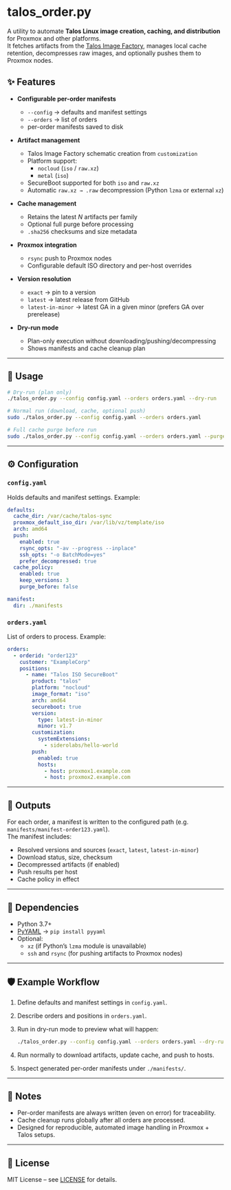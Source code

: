 # talos_order.py

A utility to automate **Talos Linux image creation, caching, and distribution** for Proxmox and other platforms.  
It fetches artifacts from the [Talos Image Factory](https://factory.talos.dev/), manages local cache retention, decompresses raw images, and optionally pushes them to Proxmox nodes.

## ✨ Features

- **Configurable per-order manifests**  
  - `--config` → defaults and manifest settings  
  - `--orders` → list of orders  
  - per-order manifests saved to disk  

- **Artifact management**  
  - Talos Image Factory schematic creation from `customization`  
  - Platform support:
    - `nocloud` (`iso` / `raw.xz`)  
    - `metal` (`iso`)  
  - SecureBoot supported for both `iso` and `raw.xz`  
  - Automatic `raw.xz → .raw` decompression (Python `lzma` or external `xz`)  

- **Cache management**  
  - Retains the latest *N* artifacts per family  
  - Optional full purge before processing  
  - `.sha256` checksums and size metadata  

- **Proxmox integration**  
  - `rsync` push to Proxmox nodes  
  - Configurable default ISO directory and per-host overrides  

- **Version resolution**  
  - `exact` → pin to a version  
  - `latest` → latest release from GitHub  
  - `latest-in-minor` → latest GA in a given minor (prefers GA over prerelease)  

- **Dry-run mode**  
  - Plan-only execution without downloading/pushing/decompressing  
  - Shows manifests and cache cleanup plan  

---

## 🚀 Usage

```bash
# Dry-run (plan only)
./talos_order.py --config config.yaml --orders orders.yaml --dry-run

# Normal run (download, cache, optional push)
sudo ./talos_order.py --config config.yaml --orders orders.yaml

# Full cache purge before run
sudo ./talos_order.py --config config.yaml --orders orders.yaml --purge-cache
```

---

## ⚙️ Configuration

### `config.yaml`
Holds defaults and manifest settings. Example:

```yaml
defaults:
  cache_dir: /var/cache/talos-sync
  proxmox_default_iso_dir: /var/lib/vz/template/iso
  arch: amd64
  push:
    enabled: true
    rsync_opts: "-av --progress --inplace"
    ssh_opts: "-o BatchMode=yes"
    prefer_decompressed: true
  cache_policy:
    enabled: true
    keep_versions: 3
    purge_before: false

manifest:
  dir: ./manifests
```

### `orders.yaml`
List of orders to process. Example:

```yaml
orders:
  - orderid: "order123"
    customer: "ExampleCorp"
    positions:
      - name: "Talos ISO SecureBoot"
        product: "talos"
        platform: "nocloud"
        image_format: "iso"
        arch: amd64
        secureboot: true
        version:
          type: latest-in-minor
          minor: v1.7
        customization:
          systemExtensions:
            - siderolabs/hello-world
        push:
          enabled: true
          hosts:
            - host: proxmox1.example.com
            - host: proxmox2.example.com
```

---

## 📂 Outputs

For each order, a manifest is written to the configured path (e.g. `manifests/manifest-order123.yaml`).  
The manifest includes:

- Resolved versions and sources (`exact`, `latest`, `latest-in-minor`)  
- Download status, size, checksum  
- Decompressed artifacts (if enabled)  
- Push results per host  
- Cache policy in effect  

---

## 🔧 Dependencies

- Python 3.7+  
- [PyYAML](https://pypi.org/project/PyYAML/) → `pip install pyyaml`  
- Optional:
  - `xz` (if Python’s `lzma` module is unavailable)  
  - `ssh` and `rsync` (for pushing artifacts to Proxmox nodes)  

---

## 🛡️ Example Workflow

1. Define defaults and manifest settings in `config.yaml`.  
2. Describe orders and positions in `orders.yaml`.  
3. Run in dry-run mode to preview what will happen:  

   ```bash
   ./talos_order.py --config config.yaml --orders orders.yaml --dry-run
   ```

4. Run normally to download artifacts, update cache, and push to hosts.  
5. Inspect generated per-order manifests under `./manifests/`.  

---

## 📝 Notes

- Per-order manifests are always written (even on error) for traceability.  
- Cache cleanup runs globally after all orders are processed.  
- Designed for reproducible, automated image handling in Proxmox + Talos setups.  

---

## 📜 License

MIT License – see [LICENSE](LICENSE) for details.  
